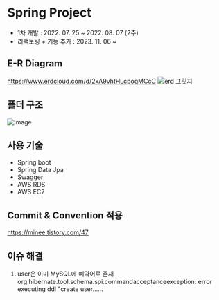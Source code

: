 # Spring Project

  - 1차 개발 : 2022. 07. 25 ~ 2022. 08. 07 (2주)
  - 리팩토링 + 기능 추가 : 2023. 11. 06 ~   

## E-R Diagram

https://www.erdcloud.com/d/2xA9vhtHLcpoqMCcC
![erd 그릿지](https://user-images.githubusercontent.com/81500474/184348347-192762fa-4d33-48ec-a442-6b6bbe8a728d.png)


## 폴더 구조  

![image](https://user-images.githubusercontent.com/81500474/183300197-039f8bd7-c4db-462b-a189-7eb89177e2fa.png)

## 사용 기술

- Spring boot <br>
- Spring Data Jpa <br>
- Swagger <br>
- AWS RDS <br>
- AWS EC2 <br>


## Commit & Convention 적용 
https://minee.tistory.com/47

## 이슈 해결
1. user은 이미 MySQL에 예약어로 존재 <br>
org.hibernate.tool.schema.spi.commandacceptanceexception: error executing ddl "create user...... 
